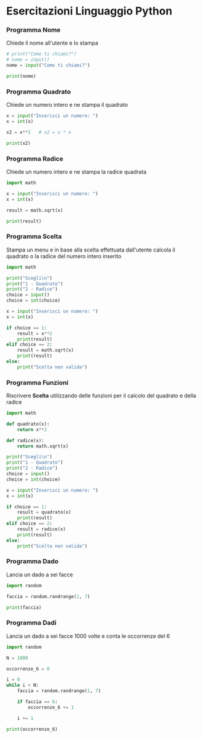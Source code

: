 # Esercitazioni Linguaggio Python

### Programma **Nome**

Chiede il nome all'utente e lo stampa

```py
# print("Come ti chiami?")
# nome = input()
nome = input("Come ti chiami?")

print(nome)
```


### Programma **Quadrato**

Chiede un numero intero e ne stampa il quadrato

```py
x = input("Inserisci un numero: ")
x = int(x)

x2 = x**2   # x2 = x * x

print(x2)
```


### Programma **Radice**

Chiede un numero intero e ne stampa la radice quadrata

```py
import math

x = input("Inserisci un numero: ")
x = int(x)

result = math.sqrt(x)

print(result)
```


### Programma **Scelta**

Stampa un menu e in base alla scelta effettuata dall'utente calcola il quadrato o la radice del numero intero inserito

```py
import math

print("Scegli\n")
print("1 - Quadrato")
print("2 - Radice")
choice = input()
choice = int(choice)

x = input("Inserisci un numero: ")
x = int(x)

if choice == 1:
    result = x**2
    print(result)
elif choice == 2:
    result = math.sqrt(x)
    print(result)
else:
    print("Scelta non valida")
```

### Programma **Funzioni**

Riscrivere **Scelta** utilizzando delle funzioni per il calcolo del quadrato e della radice

```py
import math

def quadrato(x):
    return x**2

def radice(x):
    return math.sqrt(x)

print("Scegli\n")
print("1 - Quadrato")
print("2 - Radice")
choice = input()
choice = int(choice)

x = input("Inserisci un numero: ")
x = int(x)

if choice == 1:
    result = quadrato(x)
    print(result)
elif choice == 2:
    result = radice(x)
    print(result)
else:
    print("Scelta non valida")
```

### Programma **Dado**

Lancia un dado a sei facce

```py
import random

faccia = random.randrange(1, 7)

print(faccia)
```


### Programma **Dadi**

Lancia un dado a sei facce 1000 volte e conta le occorrenze del 6

```py
import random

N = 1000

occorrenze_6 = 0

i = 0
while i < N:
    faccia = random.randrange(1, 7)

    if faccia == 6:
        occorrenze_6 += 1

    i += 1

print(occorrenze_6)
```
